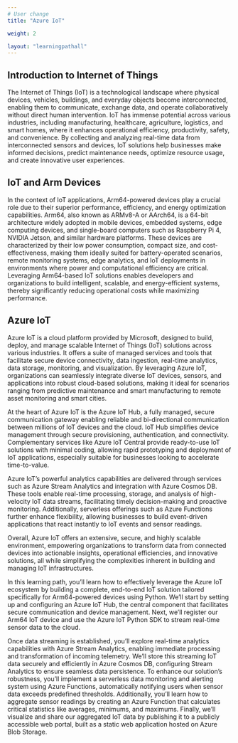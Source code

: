 ```yaml
---
# User change
title: "Azure IoT"

weight: 2

layout: "learningpathall"
---
```


## Introduction to Internet of Things
The Internet of Things (IoT) is a technological landscape where physical devices, vehicles, buildings, and everyday objects become interconnected, enabling them to communicate, exchange data, and operate collaboratively without direct human intervention. IoT has immense potential across various industries, including manufacturing, healthcare, agriculture, logistics, and smart homes, where it enhances operational efficiency, productivity, safety, and convenience. By collecting and analyzing real-time data from interconnected sensors and devices, IoT solutions help businesses make informed decisions, predict maintenance needs, optimize resource usage, and create innovative user experiences.

## IoT and Arm Devices
In the context of IoT applications, Arm64-powered devices play a crucial role due to their superior performance, efficiency, and energy optimization capabilities. Arm64, also known as ARMv8-A or AArch64, is a 64-bit architecture widely adopted in mobile devices, embedded systems, edge computing devices, and single-board computers such as Raspberry Pi 4, NVIDIA Jetson, and similar hardware platforms. These devices are characterized by their low power consumption, compact size, and cost-effectiveness, making them ideally suited for battery-operated scenarios, remote monitoring systems, edge analytics, and IoT deployments in environments where power and computational efficiency are critical. Leveraging Arm64-based IoT solutions enables developers and organizations to build intelligent, scalable, and energy-efficient systems, thereby significantly reducing operational costs while maximizing performance.

## Azure IoT
Azure IoT is a cloud platform provided by Microsoft, designed to build, deploy, and manage scalable Internet of Things (IoT) solutions across various industries. It offers a suite of managed services and tools that facilitate secure device connectivity, data ingestion, real-time analytics, data storage, monitoring, and visualization. By leveraging Azure IoT, organizations can seamlessly integrate diverse IoT devices, sensors, and applications into robust cloud-based solutions, making it ideal for scenarios ranging from predictive maintenance and smart manufacturing to remote asset monitoring and smart cities.

At the heart of Azure IoT is the Azure IoT Hub, a fully managed, secure communication gateway enabling reliable and bi-directional communication between millions of IoT devices and the cloud. IoT Hub simplifies device management through secure provisioning, authentication, and connectivity. Complementary services like Azure IoT Central provide ready-to-use IoT solutions with minimal coding, allowing rapid prototyping and deployment of IoT applications, especially suitable for businesses looking to accelerate time-to-value.

Azure IoT’s powerful analytics capabilities are delivered through services such as Azure Stream Analytics and integration with Azure Cosmos DB. These tools enable real-time processing, storage, and analysis of high-velocity IoT data streams, facilitating timely decision-making and proactive monitoring. Additionally, serverless offerings such as Azure Functions further enhance flexibility, allowing businesses to build event-driven applications that react instantly to IoT events and sensor readings.

Overall, Azure IoT offers an extensive, secure, and highly scalable environment, empowering organizations to transform data from connected devices into actionable insights, operational efficiencies, and innovative solutions, all while simplifying the complexities inherent in building and managing IoT infrastructures.

In this learning path, you’ll learn how to effectively leverage the Azure IoT ecosystem by building a complete, end-to-end IoT solution tailored specifically for Arm64-powered devices using Python. We’ll start by setting up and configuring an Azure IoT Hub, the central component that facilitates secure communication and device management. Next, we’ll register our Arm64 IoT device and use the Azure IoT Python SDK to stream real-time sensor data to the cloud.

Once data streaming is established, you’ll explore real-time analytics capabilities with Azure Stream Analytics, enabling immediate processing and transformation of incoming telemetry. We’ll store this streaming IoT data securely and efficiently in Azure Cosmos DB, configuring Stream Analytics to ensure seamless data persistence. To enhance our solution’s robustness, you’ll implement a serverless data monitoring and alerting system using Azure Functions, automatically notifying users when sensor data exceeds predefined thresholds. Additionally, you’ll learn how to aggregate sensor readings by creating an Azure Function that calculates critical statistics like averages, minimums, and maximums. Finally, we’ll visualize and share our aggregated IoT data by publishing it to a publicly accessible web portal, built as a static web application hosted on Azure Blob Storage.